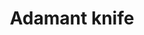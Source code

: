 ---
layout: item
title: Adamant knife
item-id: 867
datatable: true
id: 867
name: "Adamant knife"
members: true
lowalch: 26
highalch: 39
examine: "A finely balanced throwing knife."
monsters:
  - id: 2918
    name: "Brutal green dragon"
    members: true
    combat_level: 227
    wiki_url: "https://oldschool.runescape.wiki/w/Brutal_green_dragon"
    drops:
      - quantity: "8"
        rarity: 0.0234375
    image: "https://oldschool.runescape.wiki/images/e/e9/Brutal_green_dragon.png?24f54"
  - id: 5566
    name: "Ferocious barbarian spirit"
    members: true
    combat_level: 166
    wiki_url: "https://oldschool.runescape.wiki/w/Ferocious_barbarian_spirit"
    drops:
      - quantity: "20"
        rarity: 0.03125
    image: "https://oldschool.runescape.wiki/images/d/dd/Ferocious_barbarian_spirit.png?ccb32"
  - id: 7276
    name: "Mutated Bloodveld"
    members: true
    combat_level: 123
    wiki_url: "https://oldschool.runescape.wiki/w/Mutated_Bloodveld"
    drops:
      - quantity: "2"
        rarity: 0.0234375
    image: "https://oldschool.runescape.wiki/images/thumb/8/85/Mutated_Bloodveld.png/1200px-Mutated_Bloodveld.png?64d32"
  - id: 7398
    name: "Insatiable mutated Bloodveld"
    members: true
    combat_level: 278
    wiki_url: "https://oldschool.runescape.wiki/w/Insatiable_mutated_Bloodveld"
    drops:
      - quantity: "2"
        rarity: 0.0234375
    image: "https://oldschool.runescape.wiki/images/thumb/7/73/Insatiable_mutated_Bloodveld.png/1200px-Insatiable_mutated_Bloodveld.png?5b7f9"
---